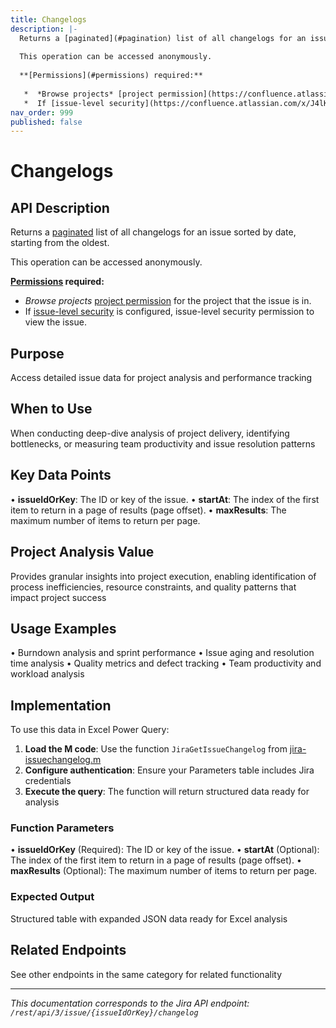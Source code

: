 ```yaml
---
title: Changelogs
description: |-
  Returns a [paginated](#pagination) list of all changelogs for an issue sorted by date, starting from the oldest.
  
  This operation can be accessed anonymously.
  
  **[Permissions](#permissions) required:**
  
   *  *Browse projects* [project permission](https://confluence.atlassian.com/x/yodKLg) for the project that the issue is in.
   *  If [issue-level security](https://confluence.atlassian.com/x/J4lKLg) is configured, issue-level security permission to view the issue.
nav_order: 999
published: false
---
```


# Changelogs

## API Description
Returns a [paginated](#pagination) list of all changelogs for an issue sorted by date, starting from the oldest.

This operation can be accessed anonymously.

**[Permissions](#permissions) required:**

 *  *Browse projects* [project permission](https://confluence.atlassian.com/x/yodKLg) for the project that the issue is in.
 *  If [issue-level security](https://confluence.atlassian.com/x/J4lKLg) is configured, issue-level security permission to view the issue.

## Purpose
Access detailed issue data for project analysis and performance tracking

## When to Use
When conducting deep-dive analysis of project delivery, identifying bottlenecks, or measuring team productivity and issue resolution patterns

## Key Data Points
• **issueIdOrKey**: The ID or key of the issue.
• **startAt**: The index of the first item to return in a page of results (page offset).
• **maxResults**: The maximum number of items to return per page.

## Project Analysis Value
Provides granular insights into project execution, enabling identification of process inefficiencies, resource constraints, and quality patterns that impact project success

## Usage Examples
• Burndown analysis and sprint performance
• Issue aging and resolution time analysis
• Quality metrics and defect tracking
• Team productivity and workload analysis

## Implementation
To use this data in Excel Power Query:

1. **Load the M code**: Use the function `JiraGetIssueChangelog` from [jira-issuechangelog.m](../assets/jira-issuechangelog.m)
2. **Configure authentication**: Ensure your Parameters table includes Jira credentials
3. **Execute the query**: The function will return structured data ready for analysis

### Function Parameters
• **issueIdOrKey** (Required): The ID or key of the issue.
• **startAt** (Optional): The index of the first item to return in a page of results (page offset).
• **maxResults** (Optional): The maximum number of items to return per page.

### Expected Output
Structured table with expanded JSON data ready for Excel analysis

## Related Endpoints
See other endpoints in the same category for related functionality

---
*This documentation corresponds to the Jira API endpoint: `/rest/api/3/issue/{issueIdOrKey}/changelog`*
